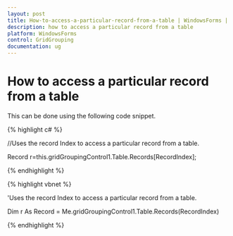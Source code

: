 ```yaml
---
layout: post
title: How-to-access-a-particular-record-from-a-table | WindowsForms | Syncfusion
description: how to access a particular record from a table
platform: WindowsForms
control: GridGrouping
documentation: ug
---
```


# How to access a particular record from a table

This can be done using the following code snippet.

{% highlight c# %}



//Uses the record Index to access a particular record from a table.

Record r=this.gridGroupingControl1.Table.Records[RecordIndex];

{% endhighlight %}

{% highlight vbnet %}



'Uses the record Index to access a particular record from a table.

Dim r As Record = Me.gridGroupingControl1.Table.Records(RecordIndex)

{% endhighlight %}

